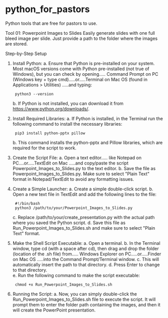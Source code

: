 # python_for_pastors
Python tools that are free for pastors to use.

Tool 01: Powerpoint Images to Slides
  Easily generate slides with one full bleed image per slide. Just provide a path to the folder where the images are stored.

Step-by-Step Setup

1. Install Python:
    a. Ensure that Python is pre-installed on your system. Most macOS versions come with Python pre-installed (not true of Windows), but you can check
       by opening.....
       Command Prompt on PC (Windows key + type cmd).....or.....Terminal on Mac OS (found in Applications > Utilities)
       .....and typing:
        
        python3 --version

    b. If Python is not installed, you can download it from https://www.python.org/downloads/.
    
3. Install Required Libraries:
    a. If Python is installed, in the Terminal run the following command to install the necessary libraries:

        pip3 install python-pptx pillow

    b. This command installs the python-pptx and Pillow libraries, which are required for the script to work.

4. Create the Script File:
    a. Open a text editor.....
       like Notepad on PC....or.....TextEdit on Mac
       .....and copy/paste the script Powerpoint_Images_to_Slides.py to the text editor.
    b. Save the file as Powerpoint_Images_to_Slides.py. Make sure to select "Plain Text" format in Notepad/TextEdit to avoid any formatting issues.
    
6. Create a Simple Launcher:
    a. Create a simple double-click script.
    b. Open a new text file in TextEdit and add the following lines to the file:
    
        #!/bin/bash
        python3 /path/to/your/Powerpoint_Images_to_Slides.py
        
    c. Replace /path/to/your/create_presentation.py with the actual path where you saved the Python script.
    d. Save this file as Run_Powerpoint_Images_to_Slides.sh and make sure to select "Plain Text" format.
    
7. Make the Shell Script Executable:
    a. Open a terminal.
    b. In the Terminal window, type cd (with a space after cd), then drag and drop the folder (location of the .sh file) from.....
       Windows Explorer on PC.....or.....Finder on Mac OS
       .....into the Command Prompt/Terminal window.
    c. This will automatically insert the path to that directory.
    d. Press Enter to change to that directory.    
    e. Run the following command to make the script executable:
    
        chmod +x Run_Powerpoint_Images_to_Slides.sh

9. Running the Script:
    a. Now, you can simply double-click the Run_Powerpoint_Images_to_Slides.sh file to execute the script. It will prompt them to enter the folder path
       containing the images, and then it will create the PowerPoint presentation.

